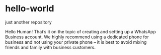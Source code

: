 # hello-world
just another repository

Hello Human!
That’s it on the topic of creating and setting up a WhatsApp Business account. We highly recommend using a dedicated phone for business and not using your private phone – it is best to avoid mixing friends and family with business customers.
